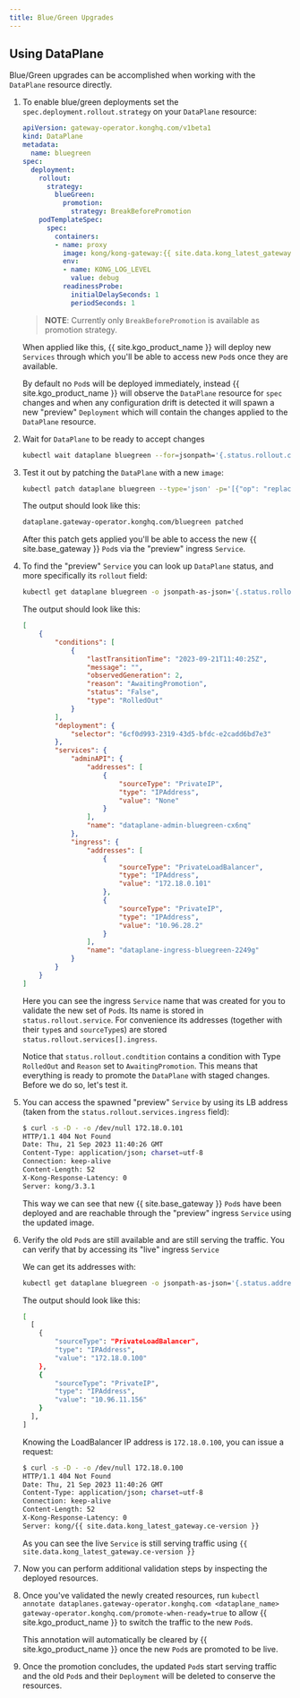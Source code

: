 ```yaml
---
title: Blue/Green Upgrades
---
```


## Using DataPlane

Blue/Green upgrades can be accomplished when working with the `DataPlane` resource directly.

1. To enable blue/green deployments set the `spec.deployment.rollout.strategy` on your `DataPlane` resource:

    ```yaml
    apiVersion: gateway-operator.konghq.com/v1beta1
    kind: DataPlane
    metadata:
      name: bluegreen
    spec:
      deployment:
        rollout:
          strategy:
            blueGreen:
              promotion:
                strategy: BreakBeforePromotion
        podTemplateSpec:
          spec:
            containers:
            - name: proxy
              image: kong/kong-gateway:{{ site.data.kong_latest_gateway.ee-version }}
              env:
              - name: KONG_LOG_LEVEL
                value: debug
              readinessProbe:
                initialDelaySeconds: 1
                periodSeconds: 1
    ```

    > **NOTE**: Currently only `BreakBeforePromotion` is available as promotion strategy.

    When applied like this, {{ site.kgo_product_name }} will deploy new `Services` through which you'll be able to access new `Pod`s once they are available.

    By default no `Pod`s will be deployed immediately, instead {{ site.kgo_product_name }} will observe the `DataPlane` resource for `spec` changes and when any configuration drift is detected it will spawn a new "preview" `Deployment` which will contain the changes applied to the `DataPlane` resource.

1. Wait for `DataPlane` to be ready to accept changes

    ```bash
    kubectl wait dataplane bluegreen --for=jsonpath='{.status.rollout.conditions[*].reason}'=WaitingForChange
    ```

1. Test it out by patching the `DataPlane` with a new `image`:

    ```bash
    kubectl patch dataplane bluegreen --type='json' -p='[{"op": "replace", "path": "/spec/deployment/podTemplateSpec/spec/containers/0/image", "value":"kong:3.3.1"}]'
    ```

    The output should look like this:

    ```bash
    dataplane.gateway-operator.konghq.com/bluegreen patched
    ```

    After this patch gets applied you'll be able to access the new {{ site.base_gateway }} `Pod`s via the "preview" ingress `Service`.

1. To find the "preview" `Service` you can look up `DataPlane` status, and more specifically its `rollout` field:

    ```bash
    kubectl get dataplane bluegreen -o jsonpath-as-json='{.status.rollout}
    ```

    The output should look like this:

    ```json
    [
        {
            "conditions": [
                {
                    "lastTransitionTime": "2023-09-21T11:40:25Z",
                    "message": "",
                    "observedGeneration": 2,
                    "reason": "AwaitingPromotion",
                    "status": "False",
                    "type": "RolledOut"
                }
            ],
            "deployment": {
                "selector": "6cf0d993-2319-43d5-bfdc-e2cadd6bd7e3"
            },
            "services": {
                "adminAPI": {
                    "addresses": [
                        {
                            "sourceType": "PrivateIP",
                            "type": "IPAddress",
                            "value": "None"
                        }
                    ],
                    "name": "dataplane-admin-bluegreen-cx6nq"
                },
                "ingress": {
                    "addresses": [
                        {
                            "sourceType": "PrivateLoadBalancer",
                            "type": "IPAddress",
                            "value": "172.18.0.101"
                        },
                        {
                            "sourceType": "PrivateIP",
                            "type": "IPAddress",
                            "value": "10.96.28.2"
                        }
                    ],
                    "name": "dataplane-ingress-bluegreen-2249g"
                }
            }
        }
    ]
    ```

    Here you can see the ingress `Service` name that was created for you to validate the new set of `Pod`s.
    Its name is stored in `status.rollout.service`.
    For convenience its addresses (together with their `type`s and `sourceType`s) are stored `status.rollout.services[].ingress`.

    Notice that `status.rollout.condtition` contains a condition with Type `RolledOut` and `Reason` set to `AwaitingPromotion`.
    This means that everything is ready to promote the `DataPlane` with staged changes.
    Before we do so, let's test it.

1. You can access the spawned "preview" `Service` by using its LB address (taken from the `status.rollout.services.ingress` field):

    ```bash
    $ curl -s -D - -o /dev/null 172.18.0.101
    HTTP/1.1 404 Not Found
    Date: Thu, 21 Sep 2023 11:40:26 GMT
    Content-Type: application/json; charset=utf-8
    Connection: keep-alive
    Content-Length: 52
    X-Kong-Response-Latency: 0
    Server: kong/3.3.1
    ```

    This way we can see that new {{ site.base_gateway }} `Pod`s have been deployed and are reachable through the "preview" ingress `Service` using the updated image.

1. Verify the old `Pod`s are still available and are still serving the traffic. You can verify that by accessing its "live" ingress `Service`

    We can get its addresses with:

    ```bash
    kubectl get dataplane bluegreen -o jsonpath-as-json='{.status.addresses}
    ```

    The output should look like this:

    ```bash
    [
      [
        {
            "sourceType": "PrivateLoadBalancer",
            "type": "IPAddress",
            "value": "172.18.0.100"
        },
        {
            "sourceType": "PrivateIP",
            "type": "IPAddress",
            "value": "10.96.11.156"
        }
      ],
    ]
    ```

    Knowing the LoadBalancer IP address is `172.18.0.100`, you can issue a request:

    ```bash
    $ curl -s -D - -o /dev/null 172.18.0.100
    HTTP/1.1 404 Not Found
    Date: Thu, 21 Sep 2023 11:40:26 GMT
    Content-Type: application/json; charset=utf-8
    Connection: keep-alive
    Content-Length: 52
    X-Kong-Response-Latency: 0
    Server: kong/{{ site.data.kong_latest_gateway.ce-version }}
    ```

    As you can see the live `Service` is still serving traffic using `{{ site.data.kong_latest_gateway.ce-version }}`

1. Now you can perform additional validation steps by inspecting the deployed resources.

1. Once you've validated the newly created resources, run `kubectl annotate dataplanes.gateway-operator.konghq.com <dataplane_name> gateway-operator.konghq.com/promote-when-ready=true` to allow {{ site.kgo_product_name }} to switch the traffic to the new `Pod`s.

   This annotation will automatically be cleared by {{ site.kgo_product_name }} once the new `Pod`s are promoted to be live.

1. Once the promotion concludes, the updated `Pod`s start serving traffic and the old `Pod`s and their `Deployment` will be deleted to conserve the resources.
